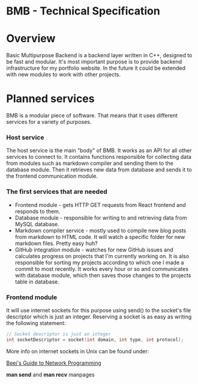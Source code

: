 # BMB - Technical Specification

# Overview

Basic Multipurpose Backend is a backend layer written in C++,  designed to be fast and modular. It's most important purpose is to provide backend infrastructure for my portfolio website. In the future it could be extended with new modules to work with other projects.

# Planned services

BMB is a modular piece of software. That means that it uses different services for a variety of purposes.

### Host service

The host service is the main "body" of BMB. It works as an API for all other services to connect to. It contains functions responsible for collecting data from modules such as markdown compiler and sending them to the database module. Then it retrieves new data from database and sends it to the frontend communication module.

### The first services that are needed

- Frontend module - gets HTTP GET requests from React frontend and responds to them.
- Database module - responsible for writing to and retrieving data from MySQL database.
- Markdown compiler service - mostly used to compile new blog posts from markdown to HTML code. It will watch a specific folder for new markdown files. Pretty easy huh?
- GitHub integration module - watches for new GitHub issues and calculates progress on projects that I'm currently working on. It is also responsible for sorting my projects according to which one I made a commit to most recently. It works every hour or so and communicates with database module, which then saves those changes to the projects table in database.

### Frontend module

It will use internet sockets for this purpose using send() to the socket's file descriptor which is just an integer. Reserving a socket is as easy as writing the following statement:

```cpp
// Socket descriptor is just an integer
int socketDescriptor = socket(int domain, int type, int protocol);
```

More info on internet sockets in Unix can be found under:

[Beej's Guide to Network Programming](https://www.notion.so/Beej-s-Guide-to-Network-Programming-17a4e537c8024313a0bc9470ad315df4)

**man send** and **man recv** manpages
